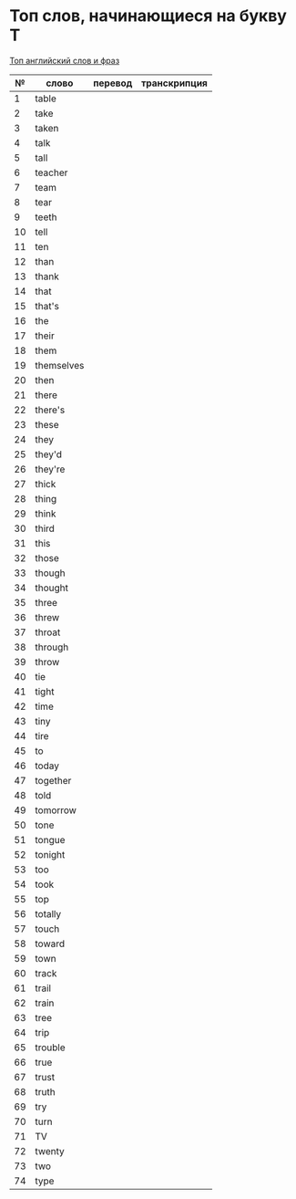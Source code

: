 # Топ слов, начинающиеся на букву T

[Топ английский слов и фраз](../README.md)

| №   | слово      | перевод | транскрипция |
| --- | ---------- | ------- | ------------ |
| 1   | table      |         |              |
| 2   | take       |         |              |
| 3   | taken      |         |              |
| 4   | talk       |         |              |
| 5   | tall       |         |              |
| 6   | teacher    |         |              |
| 7   | team       |         |              |
| 8   | tear       |         |              |
| 9   | teeth      |         |              |
| 10  | tell       |         |              |
| 11  | ten        |         |              |
| 12  | than       |         |              |
| 13  | thank      |         |              |
| 14  | that       |         |              |
| 15  | that's     |         |              |
| 16  | the        |         |              |
| 17  | their      |         |              |
| 18  | them       |         |              |
| 19  | themselves |         |              |
| 20  | then       |         |              |
| 21  | there      |         |              |
| 22  | there's    |         |              |
| 23  | these      |         |              |
| 24  | they       |         |              |
| 25  | they'd     |         |              |
| 26  | they're    |         |              |
| 27  | thick      |         |              |
| 28  | thing      |         |              |
| 29  | think      |         |              |
| 30  | third      |         |              |
| 31  | this       |         |              |
| 32  | those      |         |              |
| 33  | though     |         |              |
| 34  | thought    |         |              |
| 35  | three      |         |              |
| 36  | threw      |         |              |
| 37  | throat     |         |              |
| 38  | through    |         |              |
| 39  | throw      |         |              |
| 40  | tie        |         |              |
| 41  | tight      |         |              |
| 42  | time       |         |              |
| 43  | tiny       |         |              |
| 44  | tire       |         |              |
| 45  | to         |         |              |
| 46  | today      |         |              |
| 47  | together   |         |              |
| 48  | told       |         |              |
| 49  | tomorrow   |         |              |
| 50  | tone       |         |              |
| 51  | tongue     |         |              |
| 52  | tonight    |         |              |
| 53  | too        |         |              |
| 54  | took       |         |              |
| 55  | top        |         |              |
| 56  | totally    |         |              |
| 57  | touch      |         |              |
| 58  | toward     |         |              |
| 59  | town       |         |              |
| 60  | track      |         |              |
| 61  | trail      |         |              |
| 62  | train      |         |              |
| 63  | tree       |         |              |
| 64  | trip       |         |              |
| 65  | trouble    |         |              |
| 66  | true       |         |              |
| 67  | trust      |         |              |
| 68  | truth      |         |              |
| 69  | try        |         |              |
| 70  | turn       |         |              |
| 71  | TV         |         |              |
| 72  | twenty     |         |              |
| 73  | two        |         |              |
| 74  | type       |         |              |
